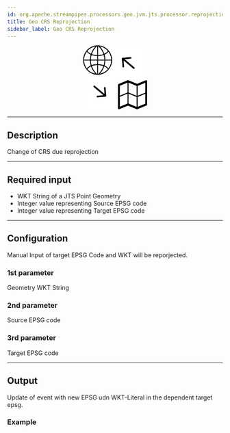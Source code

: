 ```yaml
---
id: org.apache.streampipes.processors.geo.jvm.jts.processor.reprojection
title: Geo CRS Reprojection
sidebar_label: Geo CRS Reprojection
---
```


 <!--
  ~ Licensed to the Apache Software Foundation (ASF) under one or more
  ~ contributor license agreements.  See the NOTICE file distributed with
  ~ this work for additional information regarding copyright ownership.
  ~ The ASF licenses this file to You under the Apache License, Version 2.0
  ~ (the "License"); you may not use this file except in compliance with
  ~ the License.  You may obtain a copy of the License at
  ~
  ~    http://www.apache.org/licenses/LICENSE-2.0
  ~
  ~ Unless required by applicable law or agreed to in writing, software
  ~ distributed under the License is distributed on an "AS IS" BASIS,
  ~ WITHOUT WARRANTIES OR CONDITIONS OF ANY KIND, either express or implied.
  ~ See the License for the specific language governing permissions and
  ~ limitations under the License.
  ~
  -->



<p align="center">
    <img src="/img/pipeline-elements/org.apache.streampipes.processors.geo.jvm.jts.processor.reprojection/icon.png" width="150px;" class="pe-image-documentation"/>
</p>

***

## Description

Change of CRS due reprojection

***

## Required input

*  WKT String of a JTS Point Geometry
*  Integer value representing Source EPSG code
*  Integer value representing Target EPSG code


***

## Configuration

Manual Input of  target EPSG Code and WKT will be reporjected.

### 1st parameter
Geometry WKT String

### 2nd parameter
Source EPSG code

### 3rd parameter
Target EPSG code

***

## Output

Update of event with new EPSG udn WKT-Literal in the dependent target epsg.

### Example

